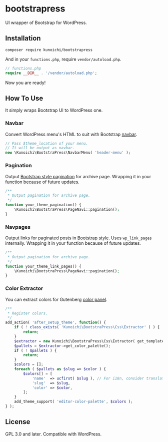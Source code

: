 # bootstrapress

UI wrapper of Bootstrap for WordPress.

## Installation

```
composer require kunoichi/bootstrapress
```

And in your `functions.php`, require `vendor/autoload.php`.

```php
// functions.php
require __DIR__ . '/vendor/autoload.php';
```

Now you are ready!

## How To Use

It simply wraps Bootstrap UI to WordPress one.

### Navbar

Convert WordPress menu's HTML to suit with Bootstrap [navbar](https://getbootstrap.com/docs/4.1/components/navbar/).

```php
// Pass $theme_location of your menu.
// It will be output as navbar.
new \Kunoichi\BootstraPress\NavbarMenu( 'header-menu' );
```

### Pagination

Output [Bootstrap style pagination](https://getbootstrap.com/docs/4.1/components/pagination/) for archive page. Wrapping it in your function because of future updates.

```php
/**
 * Output pagination for archive page.
 */
function your_theme_pagination() {
    \Kunoichi\BootstraPress\PageNavi::pagination();
}
```


### Navpages

Output links for paginated posts in [Bootstrap style](https://getbootstrap.com/docs/4.1/components/pagination/). Uses `wp_link_pages` internally.
Wrapping it in your function because of future updates.

```php
/**
 * Output pagination for archive page.
 */
function your_theme_link_pages() {
    \Kunoichi\BootstraPress\PageNavi::pagination();
}
```

### Color Extractor

You can extract colors for Gutenberg [color panel]().

```php
/**
 * Register colors.
 */
add_action( 'after_setup_theme', function() {
	if ( ! class_exists( 'Kunoichi\BootstraPress\Css\Extractor' ) ) {
		return;
	}
	$extractor = new Kunoichi\BootstraPress\Css\Extractor( get_template_directory() . '/style.css' );
	$pallets = $extractor->get_color_palette();
	if ( ! $pallets ) {
		return;
	}
	$colors = [];
	foreach ( $pallets as $slug => $color ) {
		$colors[] = [
			'name'  => ucfirst( $slug ), // For i18n, consider translation function.
			'slug'  => $slug,
			'color' => $color,
		];
	}
	add_theme_support( 'editor-color-palette', $colors );
} );
```

## License

GPL 3.0 and later. Compatible with WordPress.